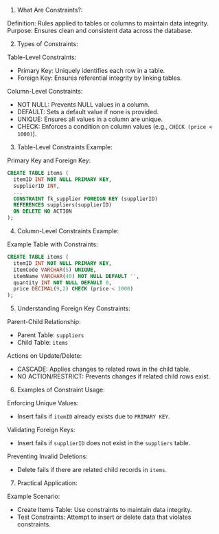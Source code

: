 1. What Are Constraints?:

Definition: Rules applied to tables or columns to maintain data integrity.
Purpose: Ensures clean and consistent data across the database.

2. Types of Constraints:

Table-Level Constraints:

- Primary Key: Uniquely identifies each row in a table.
- Foreign Key: Ensures referential integrity by linking tables.

Column-Level Constraints:

- NOT NULL: Prevents NULL values in a column.
- DEFAULT: Sets a default value if none is provided.
- UNIQUE: Ensures all values in a column are unique.
- CHECK: Enforces a condition on column values (e.g., `CHECK (price < 1000)`).

3. Table-Level Constraints Example:

Primary Key and Foreign Key:

```sql
CREATE TABLE items (
  itemID INT NOT NULL PRIMARY KEY,
  supplierID INT,
  ...
  CONSTRAINT fk_supplier FOREIGN KEY (supplierID)
  REFERENCES suppliers(supplierID)
  ON DELETE NO ACTION
);
```

4. Column-Level Constraints Example:

Example Table with Constraints:

```sql
CREATE TABLE items (
  itemID INT NOT NULL PRIMARY KEY,
  itemCode VARCHAR(5) UNIQUE,
  itemName VARCHAR(40) NOT NULL DEFAULT '',
  quantity INT NOT NULL DEFAULT 0,
  price DECIMAL(9,2) CHECK (price < 1000)
);
```

5. Understanding Foreign Key Constraints:

Parent-Child Relationship:

- Parent Table: `suppliers`
- Child Table: `items`

Actions on Update/Delete:

- CASCADE: Applies changes to related rows in the child table.
- NO ACTION/RESTRICT: Prevents changes if related child rows exist.

6. Examples of Constraint Usage:

Enforcing Unique Values:

- Insert fails if `itemID` already exists due to `PRIMARY KEY`.

Validating Foreign Keys:

- Insert fails if `supplierID` does not exist in the `suppliers` table.

Preventing Invalid Deletions:

- Delete fails if there are related child records in `items`.

7. Practical Application:

Example Scenario:

- Create Items Table: Use constraints to maintain data integrity.
- Test Constraints: Attempt to insert or delete data that violates constraints.
